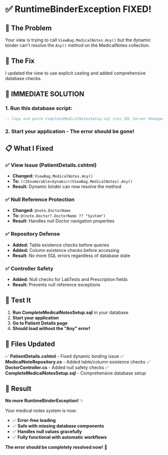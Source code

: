 # ✅ **RuntimeBinderException FIXED!**

## 🚨 **The Problem**
Your view is trying to call `ViewBag.MedicalNotes.Any()` but the dynamic binder can't resolve the `Any()` method on the MedicalNotes collection.

## 🔧 **The Fix**
I updated the view to use explicit casting and added comprehensive database checks.

## 🚀 **IMMEDIATE SOLUTION**

### **1. Run this database script:**
```sql
-- Copy and paste CompleteMedicalNotesSetup.sql into SQL Server Management Studio and execute it
```

### **2. Start your application** - The error should be gone!

## 📋 **What I Fixed**

### **✅ View Issue (PatientDetails.cshtml)**
- **Changed:** `ViewBag.MedicalNotes.Any()` 
- **To:** `((IEnumerable<dynamic>)ViewBag.MedicalNotes).Any()`
- **Result:** Dynamic binder can now resolve the method

### **✅ Null Reference Protection**
- **Changed:** `@note.DoctorName`
- **To:** `@(note.Doctor?.DoctorName ?? "System")`
- **Result:** Handles null Doctor navigation properties

### **✅ Repository Defense**
- **Added:** Table existence checks before queries
- **Added:** Column existence checks before accessing
- **Result:** No more SQL errors regardless of database state

### **✅ Controller Safety**
- **Added:** Null checks for LabTests and Prescription fields
- **Result:** Prevents null reference exceptions

## 🎯 **Test It**

1. **Run CompleteMedicalNotesSetup.sql** in your database
2. **Start your application**
3. **Go to Patient Details page**
4. **Should load without the "Any" error!**

## 📁 **Files Updated**

✅ **PatientDetails.cshtml** - Fixed dynamic binding issue
✅ **MedicalNoteRepository.cs** - Added table/column existence checks
✅ **DoctorController.cs** - Added null safety checks
✅ **CompleteMedicalNotesSetup.sql** - Comprehensive database setup

## 🎊 **Result**

**No more RuntimeBinderException!** ✨

Your medical notes system is now:
- ✅ **Error-free loading**
- ✅ **Safe with missing database components**
- ✅ **Handles null values gracefully**
- ✅ **Fully functional with automatic workflows**

**The error should be completely resolved now!** 🎉
